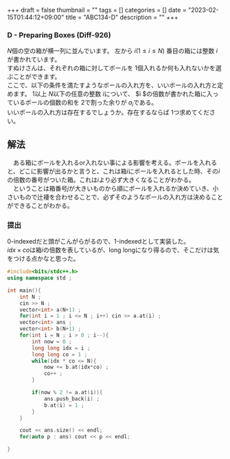 +++
draft = false
thumbnail = ""
tags = []
categories = []
date = "2023-02-15T01:44:12+09:00"
title = "ABC134-D"
description = ""
+++


### D - Preparing Boxes (Diff-926)

$N$個の空の箱が横一列に並んでいます。 左から 
$i(1≤i≤N)$ 番目の箱には整数 
$i$が書かれています。  
すぬけさんは、それぞれの箱に対してボールを 
$1$個入れるか何も入れないかを選ぶことができます。  
ここで、以下の条件を満たすようなボールの入れ方を、いいボールの入れ方と定めます。
$1$以上 
$N$以下の任意の整数 
$i$について、
$i $の倍数が書かれた箱に入っているボールの個数の和を 
$2$で割った余りが 
$a_i$である。  
いいボールの入れ方は存在するでしょうか。存在するならば 
$1$つ求めてください。

## 解法

　ある箱にボールを入れるor入れない事による影響を考える。ボールを入れると、どこに影響が出るかと言うと、これは箱$i$にボールを入れるとした時、その$i$の倍数の番号がついた箱。これは$i$より必ず大きくなることがわかる。  
　ということは箱番号$j$が大きいものから順にボールを入れるか決めていき、小さいもので辻褄を合わせることで、必ずそのようなボールの入れ方は決めることができることがわかる。


### 提出
0-indexedだと頭がこんがらがるので、1-indexedとして実装した。  
$idx \times co$は箱$i$の倍数を表しているが、long longになり得るので、そこだけは気をつける点かなと思った。

```cpp
#include<bits/stdc++.h>
using namespace std ;

int main(){
    int N ;
    cin >> N ; 
    vector<int> a(N+1) ;
    for(int i = 1 ; i <= N ; i++) cin >> a.at(i) ; 
    vector<int> ans ; 
    vector<int> b(N+1) ; 
    for(int i = N ; i > 0 ; i--){
        int now = 0 ; 
        long long idx = i ; 
        long long co = 1 ; 
        while(idx * co <= N){
            now += b.at(idx*co) ; 
            co++ ; 
        }

        if(now % 2 != a.at(i)){
            ans.push_back(i) ; 
            b.at(i) = 1 ;
        }
    }

    cout << ans.size() << endl;
    for(auto p : ans) cout << p << endl;

}

```